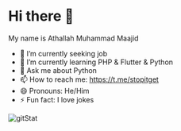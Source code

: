 # Hi there 👋
My name is Athallah Muhammad Maajid

- 🔭 I’m currently seeking job
- 🌱 I’m currently learning PHP & Flutter & Python
- 💬 Ask me about Python
- 📫 How to reach me: https://t.me/stopitget
- 😄 Pronouns: He/Him
- ⚡ Fun fact: I love jokes  

![gitStat](https://github-readme-stats.vercel.app/api?username=athallahmaajid&show_icons=true&theme=dracula)
